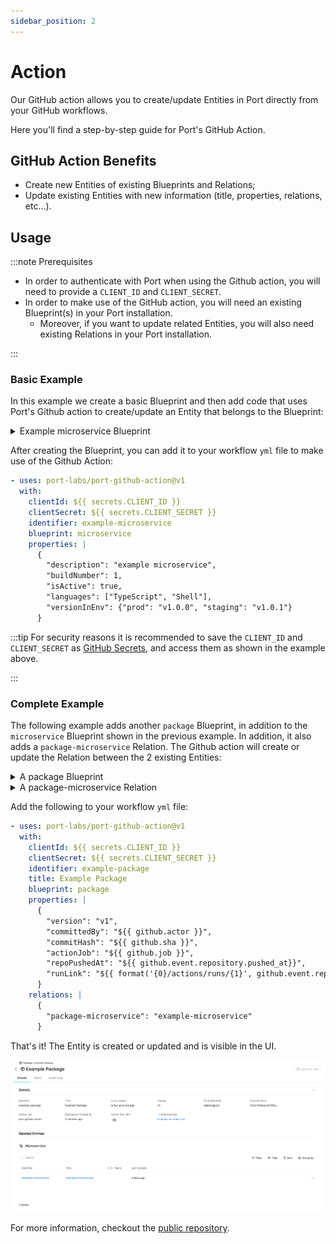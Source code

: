 ```yaml
---
sidebar_position: 2
---
```


# Action

Our GitHub action allows you to create/update Entities in Port directly from your GitHub workflows.

Here you'll find a step-by-step guide for Port's GitHub Action.

## GitHub Action Benefits​

- Create new Entities of existing Blueprints and Relations;
- Update existing Entities with new information (title, properties, relations, etc...).

## Usage

:::note Prerequisites

- In order to authenticate with Port when using the Github action, you will need to provide a `CLIENT_ID` and `CLIENT_SECRET`.
- In order to make use of the GitHub action, you will need an existing Blueprint(s) in your Port installation.
  - Moreover, if you want to update related Entities, you will also need existing Relations in your Port installation.

:::

### Basic Example

In this example we create a basic Blueprint and then add code that uses Port's Github action to create/update an Entity that belongs to the Blueprint:

<details>
<summary> Example microservice Blueprint </summary>

```json showLineNumbers
{
  "identifier": "microservice",
  "title": "Microservice",
  "icon": "Microservice",
  "schema": {
    "properties": {
      "description": {
        "type": "string",
        "title": "Description"
      },
      "buildNumber": {
        "type": "number",
        "title": "Build Number"
      },
      "isActive": {
        "type": "boolean",
        "title": "Is Active"
      },
      "languages": {
        "type": "array",
        "title": "Languages"
      },
      "versionInEnv": {
        "type": "object",
        "title": "Version In Env"
      }
    },
    "required": ["description"]
  },
  "formulaProperties": {}
}
```

</details>

After creating the Blueprint, you can add it to your workflow `yml` file to make use of the Github Action:

```yaml showLineNumbers
- uses: port-labs/port-github-action@v1
  with:
    clientId: ${{ secrets.CLIENT_ID }}
    clientSecret: ${{ secrets.CLIENT_SECRET }}
    identifier: example-microservice
    blueprint: microservice
    properties: |
      {
        "description": "example microservice",
        "buildNumber": 1,
        "isActive": true,
        "languages": ["TypeScript", "Shell"],
        "versionInEnv": {"prod": "v1.0.0", "staging": "v1.0.1"}
      }
```

:::tip
For security reasons it is recommended to save the `CLIENT_ID` and `CLIENT_SECRET` as [GitHub Secrets](https://docs.github.com/en/actions/security-guides/encrypted-secrets), and access them as shown in the example above.

:::

### Complete Example

The following example adds another `package` Blueprint, in addition to the `microservice` Blueprint shown in the previous example. In addition, it also adds a `package-microservice` Relation. The Github action will create or update the Relation between the 2 existing Entities:

<details>
<summary> A package Blueprint </summary>

```json showLineNumbers
{
  "identifier": "package",
  "title": "Package",
  "icon": "Package",
  "schema": {
    "properties": {
      "version": {
        "type": "string",
        "title": "Version"
      },
      "committedBy": {
        "type": "string",
        "title": "Committed By"
      },
      "commitHash": {
        "type": "string",
        "title": "Commit Hash"
      },
      "actionJob": {
        "type": "string",
        "title": "Action Job"
      },
      "repoPushedAt": {
        "type": "string",
        "format": "date-time",
        "title": "Repository Pushed At"
      },
      "runLink": {
        "type": "string",
        "format": "url",
        "title": "Action Run Link"
      }
    },
    "required": []
  },
  "formulaProperties": {}
}
```

</details>

<details>
<summary> A package-microservice Relation </summary>

```json showLineNumbers
{
  "title": "Used In",
  "identifier": "package-microservice",
  "source": "package",
  "target": "microservice",
  "required": false,
  "many": false
}
```

</details>

Add the following to your workflow `yml` file:

```yaml showLineNumbers
- uses: port-labs/port-github-action@v1
  with:
    clientId: ${{ secrets.CLIENT_ID }}
    clientSecret: ${{ secrets.CLIENT_SECRET }}
    identifier: example-package
    title: Example Package
    blueprint: package
    properties: |
      {
        "version": "v1",
        "committedBy": "${{ github.actor }}",
        "commitHash": "${{ github.sha }}",
        "actionJob": "${{ github.job }}",
        "repoPushedAt": "${{ github.event.repository.pushed_at}}",
        "runLink": "${{ format('{0}/actions/runs/{1}', github.event.repository.html_url, github.run_id) }}"
      }
    relations: |
      {
        "package-microservice": "example-microservice"
      }
```

That's it! The Entity is created or updated and is visible in the UI.

![Entity](../../../static/img/integrations/github-action/CreatedEntity.png)

For more information, checkout the [public repository](https://github.com/port-labs/port-github-action).

